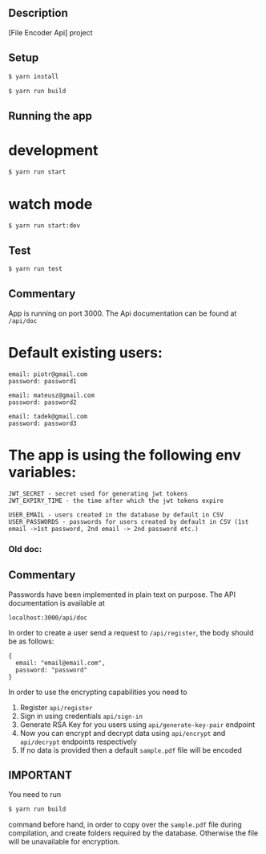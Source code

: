 ## Description

[File Encoder Api] project

## Setup

```bash
$ yarn install
```

```bash
$ yarn run build
```

## Running the app

# development

```bash
$ yarn run start
```

#  watch mode
```bash
$ yarn run start:dev
```

## Test
```bash
$ yarn run test
```

## Commentary
App is running on port 3000. The Api documentation can be found at `/api/doc`

# Default existing users:
```
email: piotr@gmail.com
password: password1

email: mateusz@gmail.com
password: password2

email: tadek@gmail.com
password: password3
```

# The app is using the following env variables:
```
JWT_SECRET - secret used for generating jwt tokens
JWT_EXPIRY_TIME - the time after which the jwt tokens expire

USER_EMAIL - users created in the database by default in CSV
USER_PASSWORDS - passwords for users created by default in CSV (1st email ->1st password, 2nd email -> 2nd password etc.)
```



### Old doc:
## Commentary

Passwords have been implemented in plain text on purpose.
The API documentation is available at 
```
localhost:3000/api/doc
```

In order to create a user send a request to `/api/register`, the body should be as follows:
```
{
  email: "email@email.com",
  password: "password"
}
```

In order to use the encrypting capabilities you need to 

1. Register `api/register`
2. Sign in using credentials `api/sign-in`
3. Generate RSA Key for you users using `api/generate-key-pair` endpoint
4. Now you can encrypt and decrypt data using `api/encrypt` and `api/decrypt` endpoints respectively
5. If no data is provided then a default `sample.pdf` file will be encoded

## IMPORTANT
You need to run 
```bash
$ yarn run build
```
command before hand, in order to copy over the `sample.pdf` file during compilation, and create folders required by the database. Otherwise the file will be unavailable for encryption.




